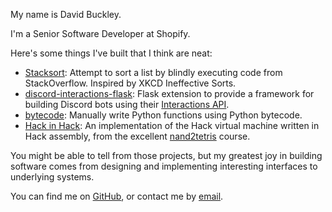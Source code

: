 My name is David Buckley.

I'm a Senior Software Developer at Shopify.

Here's some things I've built that I think are neat:

- [Stacksort](https://github.com/buckley-w-david/stacksort): Attempt to sort a list by blindly executing code from StackOverflow. Inspired by XKCD Ineffective Sorts.
- [discord-interactions-flask](https://github.com/buckley-w-david/discord-interactions-flask): Flask extension to provide a framework for building Discord bots using their [Interactions API](https://discord.com/developers/docs/interactions/application-commands).
- [bytecode](https://github.com/buckley-w-david/bytecode): Manually write Python functions using Python bytecode.
- [Hack in Hack](https://github.com/buckley-w-david/hack-in-hack): An implementation of the Hack virtual machine written in Hack assembly, from the excellent [nand2tetris](https://www.nand2tetris.org/) course.

You might be able to tell from those projects, but my greatest joy in building software comes from designing and implementing interesting interfaces to underlying systems.

You can find me on [GitHub](https://github.com/buckley-w-david), or contact me by [email](mailto:david@davidbuckley.ca).

